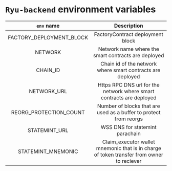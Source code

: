 # `Ryu-backend` environment variables

|        `env` name         |                         Description                                                           |
|:-------------------------:|:---------------------------------------------------------------------------------------------:|
| FACTORY_DEPLOYMENT_BLOCK  | FactoryContract deployment block                                                              |
| NETWORK                   | Network name where the smart contracts are deployed                                           |
| CHAIN_ID                  | Chain id of the network where smart contracts are deployed                                    |
| NETWORK_URL               | Https RPC DNS url for the network where smart contracts are deployed                          |
| REORG_PROTECTION_COUNT    | Number of blocks that are used as a buffer to protect from reorgs                             |
| STATEMINT_URL             | WSS DNS for statemint parachain                                                               |
| STATEMINT_MNEMONIC        | Claim_executor wallet mnemonic that is in charge of token transfer from owner to reciever     |
